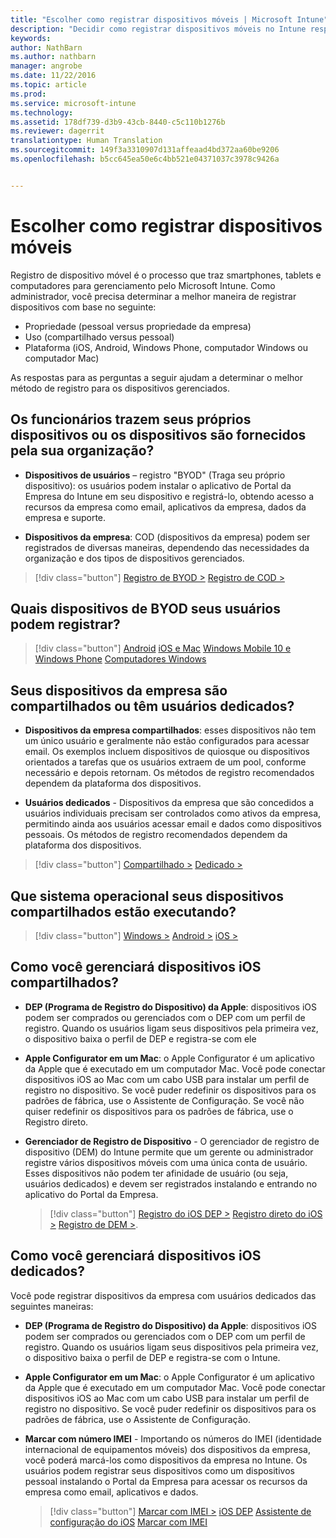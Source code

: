 ```yaml
---
title: "Escolher como registrar dispositivos móveis | Microsoft Intune"
description: "Decidir como registrar dispositivos móveis no Intune respondendo algumas perguntas simples"
keywords: 
author: NathBarn
ms.author: nathbarn
manager: angrobe
ms.date: 11/22/2016
ms.topic: article
ms.prod: 
ms.service: microsoft-intune
ms.technology: 
ms.assetid: 178df739-d3b9-43cb-8440-c5c110b1276b
ms.reviewer: dagerrit
translationtype: Human Translation
ms.sourcegitcommit: 149f3a3310907d131affeaad4bd372aa60be9206
ms.openlocfilehash: b5cc645ea50e6c4bb521e04371037c3978c9426a


---
```


# <a name="choose-how-to-enroll-mobile-devices"></a>Escolher como registrar dispositivos móveis

Registro de dispositivo móvel é o processo que traz smartphones, tablets e computadores para gerenciamento pelo Microsoft Intune. Como administrador, você precisa determinar a melhor maneira de registrar dispositivos com base no seguinte:

 -  Propriedade (pessoal versus propriedade da empresa)
 -  Uso (compartilhado versus pessoal)
 -  Plataforma (iOS, Android, Windows Phone, computador Windows ou computador Mac)

As respostas para as perguntas a seguir ajudam a determinar o melhor método de registro para os dispositivos gerenciados.

## <a name="do-employees-bring-their-own-devices-or-are-devices-provided-by-your-organization"></a>**Os funcionários trazem seus próprios dispositivos ou os dispositivos são fornecidos pela sua organização?**

  - **Dispositivos de usuários** – registro "BYOD" (Traga seu próprio dispositivo): os usuários podem instalar o aplicativo de Portal da Empresa do Intune em seu dispositivo e registrá-lo, obtendo acesso a recursos da empresa como email, aplicativos da empresa, dados da empresa e suporte.  

  - **Dispositivos da empresa**: COD (dispositivos da empresa) podem ser registrados de diversas maneiras, dependendo das necessidades da organização e dos tipos de dispositivos gerenciados.

> [!div class="button"]
[Registro de BYOD >](#what-byod-devices-can-your-users-enroll)   [Registro de COD >](#are-your-company-owned-devices-shared-or-do-they-have-dedicated-users)

## <a name="what-byod-devices-can-your-users-enroll"></a>**Quais dispositivos de BYOD seus usuários podem registrar?**

> [!div class="button"]
[Android](/intune/deploy-use/set-up-android-management-with-microsoft-intune) [iOS e Mac](/intune/deploy-use/set-up-ios-and-mac-management-with-microsoft-intune) [Windows Mobile 10 e Windows Phone](/intune/deploy-use/set-up-windows-phone-management-with-microsoft-intune) [Computadores Windows](/intune/deploy-use/set-up-windows-device-management-with-microsoft-intune)

## <a name="are-your-company-owned-devices-shared-or-do-they-have-dedicated-users"></a>**Seus dispositivos da empresa são compartilhados ou têm usuários dedicados?**

- **Dispositivos da empresa compartilhados**: esses dispositivos não tem um único usuário e geralmente não estão configurados para acessar email. Os exemplos incluem dispositivos de quiosque ou dispositivos orientados a tarefas que os usuários extraem de um pool, conforme necessário e depois retornam. Os métodos de registro recomendados dependem da plataforma dos dispositivos.

- **Usuários dedicados** - Dispositivos da empresa que são concedidos a usuários individuais precisam ser controlados como ativos da empresa, permitindo ainda aos usuários acessar email e dados como dispositivos pessoais. Os métodos de registro recomendados dependem da plataforma dos dispositivos.

> [!div class="button"]
[Compartilhado >](#what-operating-system-are-your-shared-devices-running)   [Dedicado >](#how-will-you-manage-dedicated-ios-devices)


## <a name="what-operating-system-are-your-shared-devices-running"></a>**Que sistema operacional seus dispositivos compartilhados estão executando?**

> [!div class="button"]
[Windows >](/intune/deploy-use/enroll-corporate-owned-devices-with-the-device-enrollment-manager-in-microsoft-intune) [Android >](/intune/deploy-use/enroll-corporate-owned-devices-with-the-device-enrollment-manager-in-microsoft-intune) [iOS >](#how-will-you-manage-shared-ios-devices)

## <a name="how-will-you-manage-shared-ios-devices"></a>**Como você gerenciará dispositivos iOS compartilhados?**

- **DEP (Programa de Registro do Dispositivo) da Apple**: dispositivos iOS podem ser comprados ou gerenciados com o DEP com um perfil de registro. Quando os usuários ligam seus dispositivos pela primeira vez, o dispositivo baixa o perfil de DEP e registra-se com ele

- **Apple Configurator em um Mac**: o Apple Configurator é um aplicativo da Apple que é executado em um computador Mac. Você pode conectar dispositivos iOS ao Mac com um cabo USB para instalar um perfil de registro no dispositivo. Se você puder redefinir os dispositivos para os padrões de fábrica, use o Assistente de Configuração. Se você não quiser redefinir os dispositivos para os padrões de fábrica, use o Registro direto.

- **Gerenciador de Registro de Dispositivo** - O gerenciador de registro de dispositivo (DEM) do Intune permite que um gerente ou administrador registre vários dispositivos móveis com uma única conta de usuário. Esses dispositivos não podem ter afinidade de usuário (ou seja, usuários dedicados) e devem ser registrados instalando e entrando no aplicativo do Portal da Empresa.

  > [!div class="button"]
  [Registro do iOS DEP >](/intune/deploy-use/ios-device-enrollment-program-in-microsoft-intune) [Registro direto do iOS >](/intune/deploy-use/ios-direct-enrollment-in-microsoft-intune) [Registro de DEM >](/intune/deploy-use/enroll-corporate-owned-devices-with-the-device-enrollment-manager-in-microsoft-intune).

## <a name="how-will-you-manage-dedicated-ios-devices"></a>**Como você gerenciará dispositivos iOS dedicados?**

Você pode registrar dispositivos da empresa com usuários dedicados das seguintes maneiras:

- **DEP (Programa de Registro do Dispositivo) da Apple**: dispositivos iOS podem ser comprados ou gerenciados com o DEP com um perfil de registro. Quando os usuários ligam seus dispositivos pela primeira vez, o dispositivo baixa o perfil de DEP e registra-se com o Intune.

- **Apple Configurator em um Mac**: o Apple Configurator é um aplicativo da Apple que é executado em um computador Mac. Você pode conectar dispositivos iOS ao Mac com um cabo USB para instalar um perfil de registro no dispositivo. Se você puder redefinir os dispositivos para os padrões de fábrica, use o Assistente de Configuração.

- **Marcar com número IMEI** - Importando os números do IMEI (identidade internacional de equipamentos móveis) dos dispositivos da empresa, você poderá marcá-los como dispositivos da empresa no Intune. Os usuários podem registrar seus dispositivos como um dispositivos pessoal instalando o Portal da Empresa para acessar os recursos da empresa como email, aplicativos e dados.

  > [!div class="button"]
  [Marcar com IMEI >](/intune/deploy-use/specify-corporate-owned-devices-with-international-mobile-equipment-identity-imei-numbers) [iOS DEP](/intune/deploy-use/ios-device-enrollment-program-in-microsoft-intune) [Assistente de configuração do iOS](/intune/deploy-use/ios-setup-assistant-enrollment-in-microsoft-intune) [Marcar com IMEI](/intune/deploy-use/specify-corporate-owned-devices-with-international-mobile-equipment-identity-imei-numbers)



<!--HONumber=Nov16_HO4-->


